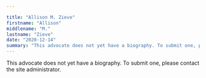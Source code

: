 ```yaml
---

title: "Allison M. Zieve"
firstname: "Allison"
middlename: "M."
lastname: "Zieve"
date: "2020-12-14"
summary: "This advocate does not yet have a biography. To submit one, please contact the site administrator."
---
```

This advocate does not yet have a biography. To submit one, please contact the site administrator.

